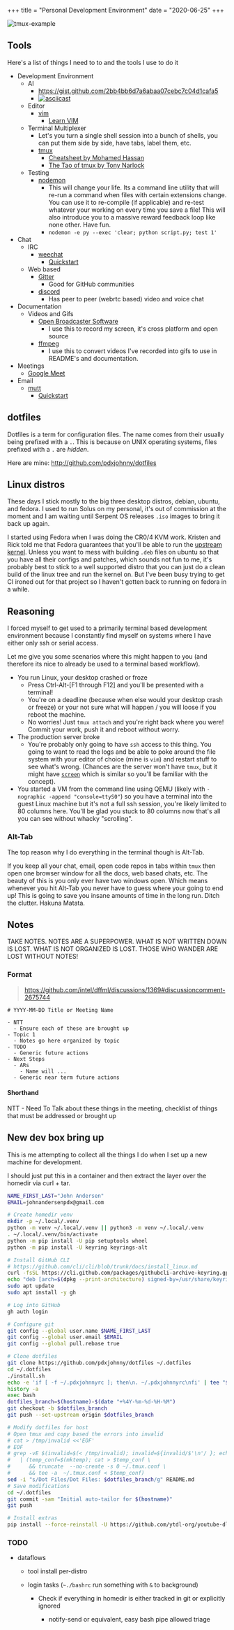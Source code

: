 +++
title = "Personal Development Environment"
date = "2020-06-25"
+++

![tmux-example](/images/tmux-example.png)

## Tools

Here's a list of things I need to to and the tools I use to do it

- Development Environment
  - AI
    - https://gist.github.com/2bb4bb6d7a6abaa07cebc7c04d1cafa5
    - [![asciicast](https://asciinema.org/a/674501.svg)](https://asciinema.org/a/674501)
  - Editor
    - [vim](https://www.vim.org/)
      - [Learn VIM](https://vim-adventures.com/)
  - Terminal Multiplexer
    - Let's you turn a single shell session into a bunch of shells, you can put
      them side by side, have tabs, label them, etc.
    - [tmux](https://github.com/tmux/tmux/wiki)
      - [Cheatsheet by Mohamed Hassan](https://gist.github.com/MohamedAlaa/2961058)
      - [The Tao of tmux by Tony Narlock](https://github.com/git-pull/tao-of-tmux)
  - Testing
    - [nodemon](https://nodemon.io/)
      - This will change your life. Its a command line utility that will re-run
        a command when files with certain extensions change. You can use it to
        re-compile (if applicable) and re-test whatever your working on every
        time you save a file! This will also introduce you to a massive reward
        feedback loop like none other. Have fun.
      - `nodemon -e py --exec 'clear; python script.py; test 1'`
- Chat
  - IRC
    - [weechat](https://weechat.org/)
      - [Quickstart](https://weechat.org/files/doc/stable/weechat_quickstart.en.html)
  - Web based
    - [Gitter]()
      - Good for GitHub communities
    - [discord](https://discord.com/)
      - Has peer to peer (webrtc based) video and voice chat
- Documentation
  - Videos and Gifs
    - [Open Broadcaster Software](https://obsproject.com)
      - I use this to record my screen, it's cross platform and open source
    - [ffmpeg](https://ffmpeg.org/)
      - I use this to convert videos I've recorded into gifs to use in README's
        and documentation.
- Meetings
  - [Google Meet](https://meet.google.com)
- Email
  - [mutt](https://weechat.org/)
    - [Quickstart](https://weechat.org/files/doc/stable/weechat_quickstart.en.html)

## dotfiles

Dotfiles is a term for configuration files. The name comes from their usually
being prefixed with a `.`. This is because on UNIX operating systems, files
prefixed with a `.` are *hidden*.

Here are mine: http://github.com/pdxjohnny/dotfiles

## Linux distros

These days I stick mostly to the big three desktop distros, debian, ubuntu, and
fedora. I used to run Solus on my personal, it's out of commission at the moment
and I am waiting until Serpent OS releases `.iso` images to bring it back up
again.

I started using Fedora when I was doing the CR0/4 KVM work. Kristen and Rick told
me that Fedora guarantees that you'll be able to run the
[upstream kernel](./linux-kernel/#terminology). Unless you want to mess with
building `.deb` files on ubuntu so that you have all their configs and patches,
which sounds not fun to me, it's probably best to stick to a well supported distro
that you can just do a clean build of the linux tree and run the kernel on. But
I've been busy trying to get CI ironed out for that project so I haven't gotten
back to running on fedora in a while.

## Reasoning

I forced myself to get used to a primarily terminal based development
environment because I constantly find myself on systems where I have either only
ssh or serial access.

Let me give you some scenarios where this might happen to you (and therefore its
nice to already be used to a terminal based workflow).

- You run Linux, your desktop crashed or froze
  - Press Ctrl-Alt-[F1 through F12] and you'll be presented with a terminal!
  - You're on a deadline (because when else would your desktop crash or freeze)
    or your not sure what will happen / you will loose if you reboot the
    machine.
  - No worries! Just `tmux attach` and you're right back where you were! Commit
    your work, push it and reboot without worry.
- The production server broke
  - You're probably only going to have `ssh` access to this thing. You going to
    want to read the logs and be able to poke around the file system with your
    editor of choice (mine is `vim`) and restart stuff to see what's wrong.
    (Chances are the server won't have `tmux`, but it might have
    [`screen`](https://linuxize.com/post/how-to-use-linux-screen/) which is
    similar so you'll be familiar with the concept).
- You started a VM from the command line using QEMU (likely with
  `-nographic -append "console=ttyS0"`) so you have a terminal into the guest
  Linux machine but it's not a full ssh session, you're likely limited to 80
  columns here. You'll be glad you stuck to 80 columns now that's all you can
  see without whacky "scrolling".

### Alt-Tab

The top reason why I do everything in the terminal though is Alt-Tab.

If you keep all your chat, email, open code repos in tabs within `tmux` then
open one browser window for all the docs, web based chats, etc. The beauty of
this is you only ever have two windows open. Which means whenever you hit
Alt-Tab you never have to guess where your going to end up! This is going to
save you insane amounts of time in the long run. Ditch the clutter. Hakuna
Matata.


## Notes

TAKE NOTES. NOTES ARE A SUPERPOWER. WHAT IS NOT WRITTEN DOWN IS LOST.
WHAT IS NOT ORGANIZED IS LOST. THOSE WHO WANDER ARE LOST WITHOUT NOTES!

### Format

> https://github.com/intel/dffml/discussions/1369#discussioncomment-2675744

```
# YYYY-MM-DD Title or Meeting Name

- NTT
  - Ensure each of these are brought up
- Topic 1
  - Notes go here organized by topic
- TODO
  - Generic future actions
- Next Steps
  - ARs
    - Name will ...
  - Generic near term future actions
```

#### Shorthand

NTT - Need To Talk about these things in the meeting, checklist of things
that must be addressed or brought up

## New dev box bring up

This is me attempting to collect all the things I do when I set up a new
machine for development.

I should just put this in a container and then extract the layer over the
homedir via curl + tar.


```bash
NAME_FIRST_LAST="John Andersen"
EMAIL=johnandersenpdx@gmail.com

# Create homedir venv
mkdir -p ~/.local/.venv
python -m venv ~/.local/.venv || python3 -m venv ~/.local/.venv
. ~/.local/.venv/bin/activate
python -m pip install -U pip setuptools wheel
python -m pip install -U keyring keyrings-alt

# Install GitHub CLI
# https://github.com/cli/cli/blob/trunk/docs/install_linux.md
curl -fsSL https://cli.github.com/packages/githubcli-archive-keyring.gpg | sudo dd of=/usr/share/keyrings/githubcli-archive-keyring.gpg
echo "deb [arch=$(dpkg --print-architecture) signed-by=/usr/share/keyrings/githubcli-archive-keyring.gpg] https://cli.github.com/packages stable main" | sudo tee /etc/apt/sources.list.d/github-cli.list > /dev/null
sudo apt update
sudo apt install -y gh

# Log into GitHub
gh auth login

# Configure git
git config --global user.name $NAME_FIRST_LAST
git config --global user.email $EMAIL
git config --global pull.rebase true

# Clone dotfiles
git clone https://github.com/pdxjohnny/dotfiles ~/.dotfiles
cd ~/.dotfiles
./install.sh
echo -e 'if [ -f ~/.pdxjohnnyrc ]; then\n. ~/.pdxjohnnyrc\nfi' | tee "${HOME}/.bashrc"
history -a
exec bash
dotfiles_branch=$(hostname)-$(date "+%4Y-%m-%d-%H-%M")
git checkout -b $dotfiles_branch
git push --set-upstream origin $dotfiles_branch

# Modify dotfiles for host
# Open tmux and copy based the errors into invalid
# cat > /tmp/invalid <<'EOF'
# EOF
# grep -vE $(invalid=$(< /tmp/invalid); invalid=${invalid/$'\n'/ }; echo $invalid | sed -e 's/ /|/g' < ~/.tmux.conf) \
#   | (temp_conf=$(mktemp); cat > $temp_conf \
#      && truncate  --no-create -s 0 ~/.tmux.conf \
#      && tee -a  ~/.tmux.conf < $temp_conf)
sed -i "s/Dot Files/Dot Files: $dotfiles_branch/g" README.md
# Save modifications
cd ~/.dotfiles
git commit -sam "Initial auto-tailor for $(hostname)"
git push

# Install extras
pip install --force-reinstall -U https://github.com/ytdl-org/youtube-dl/archive/refs/heads/master.tar.gz#egg=youtube_dl
```

### TODO

- dataflows

  - tool install per-distro

  - login tasks (`~./bashrc` run something with `&` to background)

    - Check if everything in homedir is either tracked in git or explicitly ignored

      - notify-send or equivalent, easy bash pipe allowed triage
